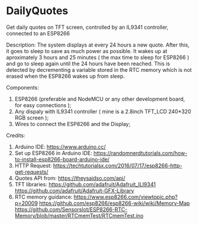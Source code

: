 # DailyQuotes
Get daily quotes on TFT screen, controlled by an IL9341 controller, connected to an ESP8266

Description:
    The system displays at every 24 hours a new quote. After this, it goes to sleep to save as much power as possible. 
	It wakes up at aproximately 3 hours and 25 minutes ( the max time to sleep for ESP8266 ) and go to sleep again until the 24 hours have been reached. This is detected by decrementing a variable stored in the RTC memory which is not erased when the ESP8266 wakes up from sleep.

Components:
1. ESP8266 (preferable and NodeMCU or any other development board, for easy connections );
2. Any dispaly with IL9341 controller ( mine is a 2.8inch TFT_LCD 240*320 RGB screen );
3. Wires to connect the ESP8266 and the Display;

Credits:
1. Arduino IDE: https://www.arduino.cc/
2. Set up ESP8266 in Arduino IDE: https://randomnerdtutorials.com/how-to-install-esp8266-board-arduino-ide/
3. HTTP Request: https://techtutorialsx.com/2016/07/17/esp8266-http-get-requests/
4. Quotes API from: https://theysaidso.com/api/
5. TFT libraries: https://github.com/adafruit/Adafruit_ILI9341
				  https://github.com/adafruit/Adafruit-GFX-Library
6. RTC memory guidance: https://www.esp8266.com/viewtopic.php?p=20009
						https://github.com/esp8266/esp8266-wiki/wiki/Memory-Map
						https://github.com/SensorsIot/ESP8266-RTC-Memory/blob/master/RTCmemTest/RTCmemTest.ino